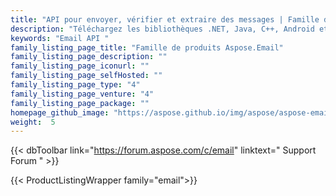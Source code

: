 ```yaml
---
title: "API pour envoyer, vérifier et extraire des messages | Famille de produits Aspose.Email"
description: "Téléchargez les bibliothèques .NET, Java, C++, Android et Python pour créer, manipuler, convertir, envoyer ou recevoir des e-mails. Créez des fichiers de stockage de messages ou extrayez le contenu de PST, OST et MBOX. Connectez-vous via IMAP, POP3 ou Exchange et créez ou consommez des modèles de récurrence."
keywords: "Email API "
family_listing_page_title: "Famille de produits Aspose.Email"
family_listing_page_description: ""
family_listing_page_iconurl: ""
family_listing_page_selfHosted: ""
family_listing_page_type: "4"
family_listing_page_venture: "4"
family_listing_page_package: ""
homepage_github_image: "https://aspose.github.io/img/aspose/aspose-email.png"
weight:  5
---
```


{{< dbToolbar link="https://forum.aspose.com/c/email" linktext=" Support Forum " >}}

{{< ProductListingWrapper family="email">}}

